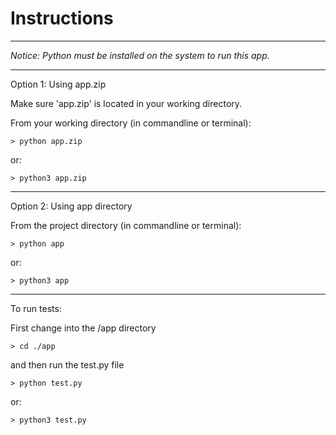 # Instructions

---

*Notice: Python must be installed on the system to run this app.*

---

Option 1: Using app.zip

Make sure 'app.zip' is located in your working directory.


From your working directory (in commandline or terminal):

` > python app.zip `

or:

` > python3 app.zip `

---

Option 2: Using app directory

From the project directory (in commandline or terminal):

` > python app `

or:

` > python3 app `

---

To run tests:

First change into the /app directory

` > cd ./app `

and then run the test.py file

` > python test.py `

or:

` > python3 test.py `

